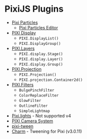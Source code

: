 # PixiJS Plugins

- [Pixi Particles](https://github.com/pixijs/pixi-particles)
  - [Pixi Particles Editor](http://pixijs.github.io/pixi-particles-editor/)
- [PIXI Display](http://pixijs.github.io/examples/required/plugins/pixi-display.js) 
  - `PIXI.DisplayList()`
  - `PIXI.DisplayGroup()`
- [PIXI.Layers](http://pixijs.github.io/examples/required/plugins/pixi-layers.js)
  - `PIXI.display.Stage()`
  - `PIXI.display.Layer()`
  - `PIXI.display.Group()`
- [PIXI.Projection](http://pixijs.github.io/examples/required/plugins/pixi-projection.js)
  - `PIXI.Projection()`
  - `PIXI.projection.Container2d()`
- [PIXI.Filters](http://pixijs.github.io/examples/required/plugins/pixi-extra-filters.js) 
  - `BulgePinchFilter`
  - `ColorReplaceFilter`
  - `GlowFilter`
  - `OutlineFilter`
  - `SimpleLightmap`
- [Pixi.lights](https://github.com/pixijs/pixi-lights) - Not supported v4
- [PIXI Camera System](http://www.kaleadis.de/lab/04-pixi-cam/)
- [pixi-tween](https://github.com/Nazariglez/pixi-tween)
- [Charm](https://github.com/kittykatattack/charm) - Tweening for Pixi (v3.0.11)
